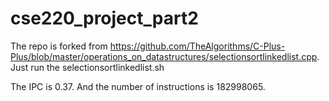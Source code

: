 # cse220_project_part2
The repo is forked from https://github.com/TheAlgorithms/C-Plus-Plus/blob/master/operations_on_datastructures/selectionsortlinkedlist.cpp. 
Just run the selectionsortlinkedlist.sh

The IPC is 0.37.
And the number of instructions is 182998065.

